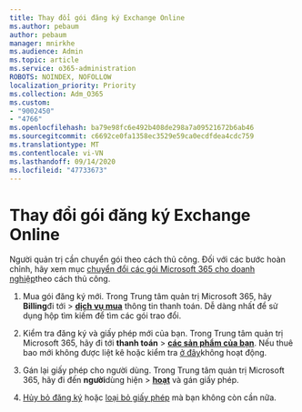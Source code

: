 ```yaml
---
title: Thay đổi gói đăng ký Exchange Online
ms.author: pebaum
author: pebaum
manager: mnirkhe
ms.audience: Admin
ms.topic: article
ms.service: o365-administration
ROBOTS: NOINDEX, NOFOLLOW
localization_priority: Priority
ms.collection: Adm_O365
ms.custom:
- "9002450"
- "4766"
ms.openlocfilehash: ba79e98fc6e492b408de298a7a09521672b6ab46
ms.sourcegitcommit: c6692ce0fa1358ec3529e59ca0ecdfdea4cdc759
ms.translationtype: MT
ms.contentlocale: vi-VN
ms.lasthandoff: 09/14/2020
ms.locfileid: "47733673"
---
```

# <a name="change-exchange-online-plans"></a>Thay đổi gói đăng ký Exchange Online

Người quản trị cần chuyển gói theo cách thủ công. Đối với các bước hoàn chỉnh, hãy xem mục [chuyển đổi các gói Microsoft 365 cho doanh nghiệp](https://docs.microsoft.com/microsoft-365/commerce/subscriptions/switch-plans-manually?view=o365-worldwide)theo cách thủ công.

1. Mua gói đăng ký mới. Trong Trung tâm quản trị Microsoft 365, hãy **Billing**đi tới  >  **[dịch vụ mua](https://go.microsoft.com/fwlink/p/?linkid=868433)** thông tin thanh toán. Dễ dàng nhất để sử dụng hộp tìm kiếm để tìm các gói trao đổi.

2. Kiểm tra đăng ký và giấy phép mới của bạn. Trong Trung tâm quản trị Microsoft 365, hãy đi tới **thanh toán**  >  **[các sản phẩm của bạn](https://go.microsoft.com/fwlink/p/?linkid=842054)**. Nếu thuê bao mới không được liệt kê hoặc kiểm tra [ở đây](https://docs.microsoft.com/microsoft-365/commerce/subscriptions/upgrade-to-different-plan#the-upgrade-tab-is-empty)không hoạt động.

3. Gán lại giấy phép cho người dùng. Trong Trung tâm quản trị Microsoft 365, hãy đi đến **người**dùng hiện  >  **[hoạt](https://go.microsoft.com/fwlink/p/?linkid=834822)** và gán giấy phép.

4. [Hủy bỏ đăng ký](https://docs.microsoft.com/microsoft-365/commerce/subscriptions/cancel-your-subscription) hoặc [loại bỏ giấy phép](https://docs.microsoft.com/microsoft-365/commerce/licenses/buy-licenses) mà bạn không còn cần nữa.
